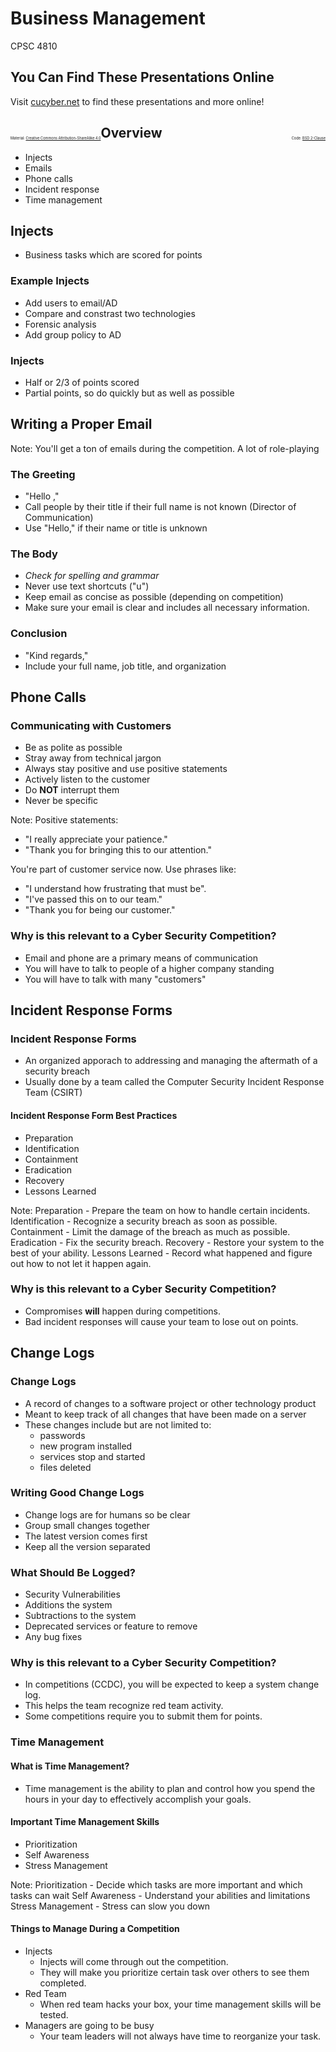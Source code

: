 # Business Management

CPSC 4810


## You Can Find These Presentations Online

Visit [cucyber.net](https://cucyber.net/) to find these presentations and more online!

<span style="padding-top: 6em; font-size: 0.4em; float: left;">Material: <a href="https://tldrlegal.com/license/creative-commons-attribution-sharealike-4.0-international-(cc-by-sa-4.0)">Creative Commons Attribution-ShareAlike 4.0</a></span><span style="padding-top: 6em; font-size: 0.4em; float: right;">Code: <a href="https://tldrlegal.com/license/bsd-2-clause-license-(freebsd)">BSD 2-Clause</a></span>



## Overview


* Injects
* Emails
* Phone calls
* Incident response
* Time management


## Injects

* Business tasks which are scored for points


### Example Injects

* Add users to email/AD
* Compare and constrast two technologies
* Forensic analysis
* Add group policy to AD



### Injects

* Half or 2/3 of points scored
* Partial points, so do quickly but as well as possible



## Writing a Proper Email

Note:
You'll get a ton of emails during the competition. A lot of role-playing 


### The Greeting

* "Hello <Name>,"
* Call people by their title if their full name is not known (Director of Communication)
* Use "Hello," if their name or title is unknown


### The Body

* _Check for spelling and grammar_
* Never use text shortcuts ("u")
* Keep email as concise as possible (depending on competition)
* Make sure your email is clear and includes all necessary information.


### Conclusion

* "Kind regards,"
* Include your full name, job title, and organization



## Phone Calls


### Communicating with Customers

* Be as polite as possible
* Stray away from technical jargon
* Always stay positive and use positive statements
* Actively listen to the customer
* Do **NOT** interrupt them
* Never be specific

Note:
Positive statements:
* "I really appreciate your patience."
* "Thank you for bringing this to our attention."


You're part of customer service now. Use phrases like:
* "I understand how frustrating that must be".
* "I've passed this on to our team."
* "Thank you for being our customer."


### Why is this relevant to a Cyber Security Competition?

* Email and phone are a primary means of communication
* You will have to talk to people of a higher company standing
* You will have to talk with many "customers"



## Incident Response Forms


### Incident Response Forms

* An organized apporach to addressing and managing the aftermath of a security breach
* Usually done by a team called the Computer Security Incident Response Team (CSIRT)


#### Incident Response Form Best Practices

* Preparation
* Identification
* Containment
* Eradication
* Recovery
* Lessons Learned

Note:
Preparation - Prepare the team on how to handle certain incidents.
Identification - Recognize a security breach as soon as possible.
Containment - Limit the damage of the breach as much as possible.
Eradication - Fix the security breach.
Recovery - Restore your system to the best of your ability.
Lessons Learned - Record what happened and figure out how to not let it happen again.


### Why is this relevant to a Cyber Security Competition?

* Compromises **will** happen during competitions.
* Bad incident responses will cause your team to lose out on points.



## Change Logs


### Change Logs

* A record of changes to a software project or other technology product
* Meant to keep track of all changes that have been made on a server
* These changes include but are not limited to:
	- passwords
	- new program installed
	- services stop and started
	- files deleted


### Writing Good Change Logs

* Change logs are for humans so be clear
* Group small changes together
* The latest version  comes first
* Keep all the version separated


### What Should Be Logged?

* Security Vulnerabilities
* Additions the system
* Subtractions to the system
* Deprecated services or feature to remove
* Any bug fixes


### Why is this relevant to a Cyber Security Competition?

* In competitions (CCDC), you will be expected to keep a system change log.
* This helps the team recognize red team activity.
* Some competitions require you to submit them for points.



### Time Management


#### What is Time Management?

* Time management is the ability to plan and control how you spend the hours in your day to effectively accomplish your goals.


#### Important Time Management Skills

* Prioritization
* Self Awareness
* Stress Management

Note:
Prioritization - Decide which tasks are more important and which tasks can wait
Self Awareness - Understand your abilities and limitations
Stress Management - Stress can slow you down


#### Things to Manage During a Competition

* Injects
	- Injects will come through out the competition.
	- They will make you prioritize certain task over others to see them completed.
* Red Team
	- When red team hacks your box, your time management skills will be tested.
* Managers are going to be busy
	- Your team leaders will not always have time to reorganize your task.
